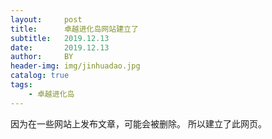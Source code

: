 ```yaml
---
layout:     post
title:      卓越进化岛网站建立了
subtitle:   2019.12.13
date:       2019.12.13
author:     BY
header-img: img/jinhuadao.jpg
catalog: true
tags:
    - 卓越进化岛
---
```


因为在一些网站上发布文章，可能会被删除。
所以建立了此网页。